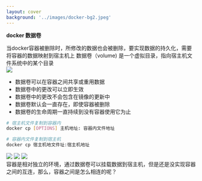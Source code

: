 ```yaml
---
layout: cover
background: '../images/docker-bg2.jpeg'
---
```


**docker 数据卷**

<space class="text-sm">
  当docker容器被删除时，所修改的数据也会被删除，要实现数据的持久化，需要将容器的数据映射到宿主机上
</space>

<space class="text-sm">
   数据卷（volume) 是一个虚拟目录，指向宿主机文件系统中的某个目录
</space>

<div class="flex mt-5 item-start gap-10">
  <div>
  <Image class="w-80 rounded mt-2" src="../images/容器数据卷.png" />

  <ul class="text-sm mb-10">
    <li>数据卷可以在容器之间共享或重用数据</li>
    <li>数据卷中的更改可以立即生效</li>
    <li>数据卷中的更改不会包含在镜像的更新中</li>
    <li>数据卷默认会一直存在，即使容器被删除</li>
    <li>数据卷的生命周期一直持续到没有容器使用它为止</li>
  </ul>
  
  </div>


  <div class='gap-5 item-start'>


  ```sh
  # 宿主机文件复制到容器内
  docker cp [OPTIONS] 主机地址: 容器内文件地址

  # 容器内文件复制到宿主机
  docker cp 宿主机地文件址:宿主机地址
  ```

  <carousel arrow draggable class="w-100 h-60">
    <Image class="w-100 rounded" src="../images/docker命令实战/volume-create.png" />
    <Image class="w-100 rounded" src="../images/docker命令实战/volume-test.png" />
    <Image class="w-100 rounded" src="../images/docker命令实战/volume-principle.png" />
  </carousel>

  </div>
</div>
 <gradient-text v-click class="text-sm text-yellow mb-2">
  容器是相对独立的环境，通过数据卷可以挂载数据到宿主机，但是还是没实现容器之间的互连，那么，容器之间是怎么相连的呢？
</gradient-text>


   